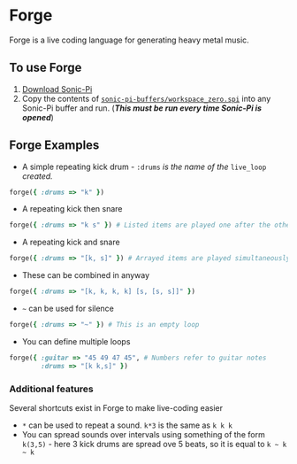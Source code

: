 # Forge
Forge is a live coding language for generating heavy metal music.

## To use Forge
1. [Download Sonic-Pi](http://sonic-pi.net/ "Sonic-Pi")
2. Copy the contents of [`sonic-pi-buffers/workspace_zero.spi`](sonic-pi-buffers/workspace_zero.spi) into any Sonic-Pi buffer and run. (**_This must be run every time Sonic-Pi is opened_**)

## Forge Examples
* A simple repeating kick drum  - `:drums` *is the name of the* `live_loop` *created.*
```ruby
forge({ :drums => "k" })
```
* A repeating kick then snare
```ruby
forge({ :drums => "k s" }) # Listed items are played one after the other
```
* A repeating kick and snare
```ruby
forge({ :drums => "[k, s]" }) # Arrayed items are played simultaneously
```
* These can be combined in anyway
```ruby
forge({ :drums => "[k, k, k, k] [s, [s, s]]" })
```
* `~` can be used for silence
```ruby
forge({ :drums => "~" }) # This is an empty loop 
```
* You can define multiple loops
```ruby
forge({ :guitar => "45 49 47 45", # Numbers refer to guitar notes
        :drums => "[k k,s]" })
```
### Additional features
Several shortcuts exist in Forge to make live-coding easier

* `*` can be used to repeat a sound. `k*3` is the same as `k k k`
* You can spread sounds over intervals using something of the form `k(3,5)` - here 3 kick drums are spread ove 5 beats, so it is equal to `k ~ k ~ k`

